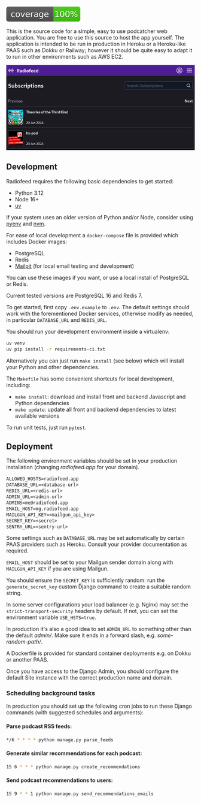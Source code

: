 
![coverage](/screenshots/coverage.svg?raw=True)

This is the source code for a simple, easy to use podcatcher web application. You are free to use this source to host the app yourself. The application is intended to be run in production in Heroku or a Heroku-like PAAS such as Dokku or Railway; however it should be quite easy to adapt it to run in other environments such as AWS EC2.

![desktop](/screenshots/desktop.png?raw=True)

## Development

Radiofeed requires the following basic dependencies to get started:

* Python 3.12
* Node 16+
* [uv](https://github.com/astral-sh/uv)

If your system uses an older version of Python and/or Node, consider using [pyenv](https://github.com/pyenv/pyenv) and [nvm](https://github.com/nvm-sh/nvm).

For ease of local development a `docker-compose` file is provided which includes Docker images:

* PostgreSQL
* Redis
* [Mailpit](https://mailpit.axllent.org/) (for local email testing and development)

You can use these images if you want, or use a local install of PostgreSQL or Redis.

Current tested versions are PostgreSQL 16 and Redis 7.

To get started, first copy `.env.example` to `.env`. The default settings should work with the forementioned Docker services, otherwise modify as needed, in particular `DATABASE_URL` and `REDIS_URL`.

You should run your development environment inside a virtualenv:

```bash
uv venv
uv pip install -r requirements-ci.txt
```

Alternatively you can just run `make install` (see below) which will install your Python and other dependencies.

The `Makefile` has some convenient shortcuts for local development, including:

* `make install`: download and install front and backend Javascript and Python dependencies
* `make update`: update all front and backend dependencies to latest available versions

To run unit tests, just run `pytest`.

## Deployment

The following environment variables should be set in your production installation (changing _radiofeed.app_ for your domain).

```
ALLOWED_HOSTS=radiofeed.app
DATABASE_URL=<database-url>
REDIS_URL=<redis-url>
ADMIN_URL=<admin-url>
ADMINS=me@radiofeed.app
EMAIL_HOST=mg.radiofeed.app
MAILGUN_API_KEY=<mailgun_api_key>
SECRET_KEY=<secret>
SENTRY_URL=<sentry-url>
```

Some settings such as `DATABASE_URL` may be set automatically by certain PAAS providers such as Heroku. Consult your provider documentation as required.

`EMAIL_HOST` should be set to your Mailgun sender domain along with `MAILGUN_API_KEY` if you are using Mailgun.

You should ensure the `SECRET_KEY` is sufficiently random: run the `generate_secret_key` custom Django command to create a suitable random string.

In some server configurations your load balancer (e.g. Nginx) may set the `strict-transport-security` headers by default. If not, you can set the environment variable `USE_HSTS=true`.

In production it's also a good idea to set `ADMIN_URL` to something other than the default _admin/_. Make sure it ends in a forward slash, e.g. _some-random-path/_.

A Dockerfile is provided for standard container deployments e.g. on Dokku or another PAAS.

Once you have access to the Django Admin, you should configure the default Site instance with the correct production name and domain.

### Scheduling background tasks

In production you should set up the following cron jobs to run these Django commands (with suggested schedules and arguments):

#### Parse podcast RSS feeds:

```bash
*/6 * * * * python manage.py parse_feeds
```

#### Generate similar recommendations for each podcast:

```bash
15 6 * * * python manage.py create_recommendations
```

#### Send podcast recommendations to users:

```bash
15 9 * * 1 python manage.py send_recommendations_emails
```
